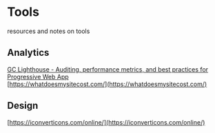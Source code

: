# Tools
resources and notes on tools

## Analytics

[GC Lighthouse - Auditing, performance metrics, and best practices for Progressive Web App](https://github.com/GoogleChrome/lighthouse)  
[https://whatdoesmysitecost.com/](https://whatdoesmysitecost.com/)

## Design

[https://iconverticons.com/online/](https://iconverticons.com/online/)
